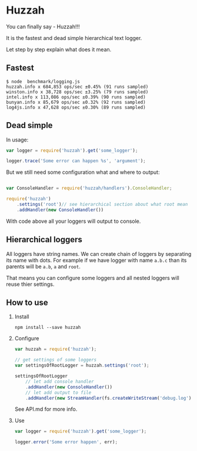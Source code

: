# Huzzah

You can finally say - Huzzah!!!

It is the fastest and dead simple hierarchical text logger.

Let step by step explain what does it mean.

## Fastest

```
$ node  benchmark/logging.js
huzzah.info x 684,853 ops/sec ±0.45% (91 runs sampled)
winston.info x 38,728 ops/sec ±3.25% (79 runs sampled)
intel.info x 113,086 ops/sec ±0.39% (90 runs sampled)
bunyan.info x 85,679 ops/sec ±0.32% (92 runs sampled)
log4js.info x 47,628 ops/sec ±0.30% (89 runs sampled)
```

## Dead simple

In usage:

```js
var logger = require('huzzah').get('some_logger');

logger.trace('Some error can happen %s', 'argument');
```

But we still need some configuration what and where to output:
```js

var ConsoleHandler = require('huzzah/handlers').ConsoleHandler;

require('huzzah')
	.settings('root')// see hierarchical section about what root mean
	.addHandler(new ConsoleHandler())
```

With code above all your loggers will output to console.

## Hierarchical loggers

All loggers have string names. We can create chain of loggers by separating its name with dots.
For example if we have logger with name `a.b.c` than its parents will be `a.b`, `a` and `root`.

That means you can configure some loggers and all nested loggers will reuse thier settings.

## How to use

1. Install

	`npm install --save huzzah`

2. Configure

	```js
	var huzzah = require('huzzah');

	// get settings of some loggers
	var settingsOfRootLogger = huzzah.settings('root');

	settingsOfRootLogger
		// let add console handler
		.addHandler(new ConsoleHandler())
		// let add output to file
		.addHandler(new StreamHandler(fs.createWriteStream('debug.log')))

	```

	See API.md for more info.

3. Use

	```js
	var logger = require('huzzah').get('some_logger');

	logger.error('Some error happen', err);
	```

